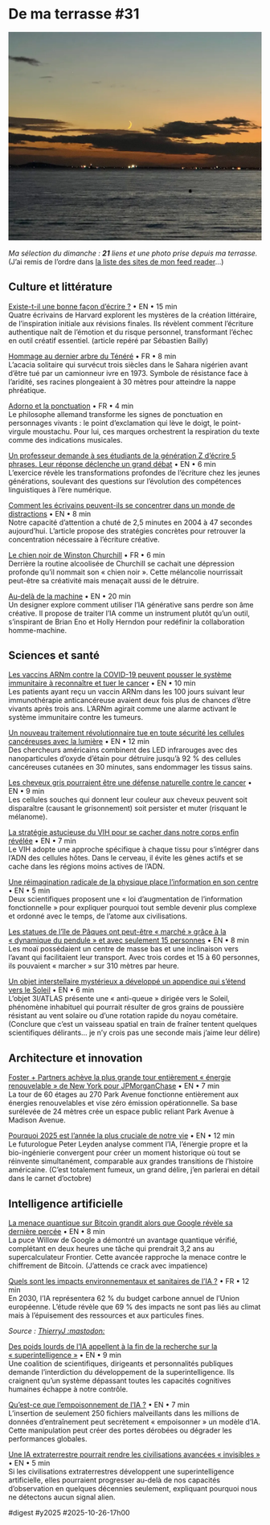 # De ma terrasse #31

![24 octobre](_i/2025-10-24-193339.webp)

_Ma sélection du dimanche : **21** liens et une photo prise depuis ma terrasse._ (J’ai remis de l’ordre dans [la liste des sites de mon feed reader](https://tcrouzet.com/page/lectures/)…)

## Culture et littérature

[Existe-t-il une bonne façon d’écrire ?](https://news.harvard.edu/gazette/story/2025/10/is-there-a-right-way-to-write/) • EN • 15 min  
Quatre écrivains de Harvard explorent les mystères de la création littéraire, de l’inspiration initiale aux révisions finales. Ils révèlent comment l’écriture authentique naît de l’émotion et du risque personnel, transformant l’échec en outil créatif essentiel. (article repéré par Sébastien Bailly)

[Hommage au dernier arbre du Ténéré](https://www.courrierinternational.com/article/niger-hommage-au-dernier-arbre-du-tenere_235414) • FR • 8 min  
L’acacia solitaire qui survécut trois siècles dans le Sahara nigérien avant d’être tué par un camionneur ivre en 1973. Symbole de résistance face à l’aridité, ses racines plongeaient à 30 mètres pour atteindre la nappe phréatique.

[Adorno et la ponctuation](https://ledibbouk.net/23-octobre-2025.html) • FR • 4 min  
Le philosophe allemand transforme les signes de ponctuation en personnages vivants : le point d’exclamation qui lève le doigt, le point-virgule moustachu. Pour lui, ces marques orchestrent la respiration du texte comme des indications musicales.

[Un professeur demande à ses étudiants de la génération Z d’écrire 5 phrases. Leur réponse déclenche un grand débat](https://www.upworthy.com/gen-z-teacher-trolls-students) • EN • 6 min  
L’exercice révèle les transformations profondes de l’écriture chez les jeunes générations, soulevant des questions sur l’évolution des compétences linguistiques à l’ère numérique.

[Comment les écrivains peuvent-ils se concentrer dans un monde de distractions](https://nofilmschool.com/how-writers-can-focus) • EN • 8 min  
Notre capacité d’attention a chuté de 2,5 minutes en 2004 à 47 secondes aujourd’hui. L’article propose des stratégies concrètes pour retrouver la concentration nécessaire à l’écriture créative.

[Le chien noir de Winston Churchill](https://philippe-castelneau.com/2025/10/21/le-chien-noir-de-winston-churchill/) • FR • 6 min  
Derrière la routine alcoolisée de Churchill se cachait une dépression profonde qu’il nommait son « chien noir ». Cette mélancolie nourrissait peut-être sa créativité mais menaçait aussi de le détruire.

[Au-delà de la machine](https://frankchimero.com/blog/2025/beyond-the-machine/) • EN • 20 min  
Un designer explore comment utiliser l’IA générative sans perdre son âme créative. Il propose de traiter l’IA comme un instrument plutôt qu’un outil, s’inspirant de Brian Eno et Holly Herndon pour redéfinir la collaboration homme-machine.

## Sciences et santé

[Les vaccins ARNm contre la COVID-19 peuvent pousser le système immunitaire à reconnaître et tuer le cancer](https://theconversation.com/covid-19-mrna-vaccines-could-unlock-the-next-revolution-in-cancer-treatment-new-research-258992) • EN • 10 min  
Les patients ayant reçu un vaccin ARNm dans les 100 jours suivant leur immunothérapie anticancéreuse avaient deux fois plus de chances d’être vivants après trois ans. L’ARNm agirait comme une alarme activant le système immunitaire contre les tumeurs.

[Un nouveau traitement révolutionnaire tue en toute sécurité les cellules cancéreuses avec la lumière](https://www.sciencealert.com/new-breakthrough-treatment-safely-kills-cancer-cells-with-light) • EN • 12 min  
Des chercheurs américains combinent des LED infrarouges avec des nanoparticules d’oxyde d’étain pour détruire jusqu’à 92 % des cellules cancéreuses cutanées en 30 minutes, sans endommager les tissus sains.

[Les cheveux gris pourraient être une défense naturelle contre le cancer](https://www.thebrighterside.news/post/gray-hair-may-be-a-natural-defense-against-cancer-study-finds/) • EN • 9 min  
Les cellules souches qui donnent leur couleur aux cheveux peuvent soit disparaître (causant le grisonnement) soit persister et muter (risquant le mélanome).

[La stratégie astucieuse du VIH pour se cacher dans notre corps enfin révélée](https://www.sciencealert.com/hivs-cunning-strategy-for-hiding-in-our-body-finally-revealed) • EN • 7 min  
Le VIH adopte une approche spécifique à chaque tissu pour s’intégrer dans l’ADN des cellules hôtes. Dans le cerveau, il évite les gènes actifs et se cache dans les régions moins actives de l’ADN.

[Une réimagination radicale de la physique place l’information en son centre](https://aeon.co/videos/a-radical-reimagining-of-physics-puts-information-at-its-centre) • EN • 5 min  
Deux scientifiques proposent une « loi d’augmentation de l’information fonctionnelle » pour expliquer pourquoi tout semble devenir plus complexe et ordonné avec le temps, de l’atome aux civilisations.

[Les statues de l’île de Pâques ont peut-être « marché » grâce à la « dynamique du pendule » et avec seulement 15 personnes](https://www.livescience.com/archaeology/easter-island-statues-may-have-walked-thanks-to-pendulum-dynamics-and-with-as-few-as-15-people-study-finds) • EN • 8 min  
Les moaï possédaient un centre de masse bas et une inclinaison vers l’avant qui facilitaient leur transport. Avec trois cordes et 15 à 60 personnes, ils pouvaient « marcher » sur 310 mètres par heure.

[Un objet interstellaire mystérieux a développé un appendice qui s’étend vers le Soleil](https://futurism.com/space/mysterious-interstellar-object-tendril-reaching-sun) • EN • 6 min  
L’objet 3I/ATLAS présente une « anti-queue » dirigée vers le Soleil, phénomène inhabituel qui pourrait résulter de gros grains de poussière résistant au vent solaire ou d’une rotation rapide du noyau cométaire. (Conclure que c’est un vaisseau spatial en train de fraîner tentent quelques scientifiques délirants… je n’y crois pas une seconde mais j’aime leur délire)

## Architecture et innovation

[Foster + Partners achève la plus grande tour entièrement « énergie renouvelable » de New York pour JPMorganChase](https://www.designboom.com/architecture/foster-partners-completes-new-york-largest-all-electric-tower-jpmorganchase-10-21-2025/) • EN • 7 min  
La tour de 60 étages au 270 Park Avenue fonctionne entièrement aux énergies renouvelables et vise zéro émission opérationnelle. Sa base surélevée de 24 mètres crée un espace public reliant Park Avenue à Madison Avenue.

[Pourquoi 2025 est l’année la plus cruciale de notre vie](https://bigthink.com/series/the-big-think-interview/great-inflection-2025/) • EN • 12 min  
Le futurologue Peter Leyden analyse comment l’IA, l’énergie propre et la bio-ingénierie convergent pour créer un moment historique où tout se réinvente simultanément, comparable aux grandes transitions de l’histoire américaine. (C’est totalement fumeux, un grand délire, j’en parlerai en détail dans le carnet d’octobre)

## Intelligence artificielle

[La menace quantique sur Bitcoin grandit alors que Google révèle sa dernière percée](https://decrypt.co/345472/quantum-threat-bitcoin-grows-google-latest-breakthrough) • EN • 8 min  
La puce Willow de Google a démontré un avantage quantique vérifié, complétant en deux heures une tâche qui prendrait 3,2 ans au supercalculateur Frontier. Cette avancée rapproche la menace contre le chiffrement de Bitcoin. (J’attends ce crack avec impatience)

[Quels sont les impacts environnementaux et sanitaires de l’IA ?](https://www.greenit.fr/2025/10/21/quels-sont-les-impacts-environnementaux-et-sanitaires-de-lia/) • FR • 12 min  
En 2030, l’IA représentera 62 % du budget carbone annuel de l’Union européenne. L’étude révèle que 69 % des impacts ne sont pas liés au climat mais à l’épuisement des ressources et aux particules fines.

_Source : [ThierryJ :mastodon:](https://mamot.fr/@ThierryJoffredo)_

[Des poids lourds de l’IA appellent à la fin de la recherche sur la « superintelligence »](https://theconversation.com/ai-heavyweights-call-for-end-to-superintelligence-research-267961) • EN • 9 min  
Une coalition de scientifiques, dirigeants et personnalités publiques demande l’interdiction du développement de la superintelligence. Ils craignent qu’un système dépassant toutes les capacités cognitives humaines échappe à notre contrôle.

[Qu’est-ce que l’empoisonnement de l’IA ?](https://theconversation.com/what-is-ai-poisoning-a-computer-scientist-explains-267728) • EN • 7 min  
L’insertion de seulement 250 fichiers malveillants dans les millions de données d’entraînement peut secrètement « empoisonner » un modèle d’IA. Cette manipulation peut créer des portes dérobées ou dégrader les performances globales.

[Une IA extraterrestre pourrait rendre les civilisations avancées « invisibles »](https://www.sciencealert.com/alien-ai-might-turn-advanced-civilizations-invisible-in-a-cosmic-blink) • EN • 5 min  
Si les civilisations extraterrestres développent une superintelligence artificielle, elles pourraient progresser au-delà de nos capacités d’observation en quelques décennies seulement, expliquant pourquoi nous ne détectons aucun signal alien.

#digest #y2025 #2025-10-26-17h00
